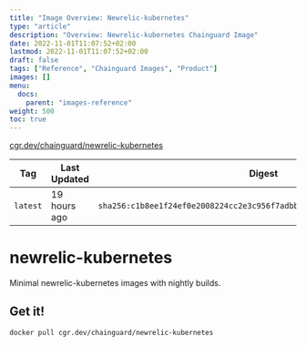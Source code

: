 ```yaml
---
title: "Image Overview: Newrelic-kubernetes"
type: "article"
description: "Overview: Newrelic-kubernetes Chainguard Image"
date: 2022-11-01T11:07:52+02:00
lastmod: 2022-11-01T11:07:52+02:00
draft: false
tags: ["Reference", "Chainguard Images", "Product"]
images: []
menu:
  docs:
    parent: "images-reference"
weight: 500
toc: true
---
```


[cgr.dev/chainguard/newrelic-kubernetes](https://github.com/chainguard-images/images/tree/main/images/newrelic-kubernetes)

| Tag      | Last Updated | Digest                                                                    |
|----------|--------------|---------------------------------------------------------------------------|
| `latest` | 19 hours ago | `sha256:c1b8ee1f24ef0e2008224cc2e3c956f7adbb51db9a1491629a2c09e085bc3d8f` |

# newrelic-kubernetes

Minimal newrelic-kubernetes images with nightly builds.

## Get it!

```shell
docker pull cgr.dev/chainguard/newrelic-kubernetes
```